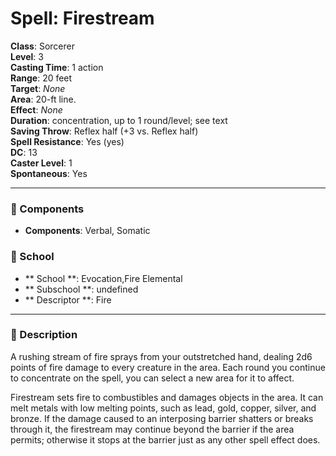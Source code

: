 
# Spell: Firestream
**Class**: Sorcerer  
**Level**: 3  
**Casting Time**: 1 action  
**Range**: 20 feet  
**Target**: _None_  
**Area**: 20-ft line.  
**Effect**: _None_  
**Duration**: concentration, up to 1 round/level; see text  
**Saving Throw**: Reflex half (+3 vs. Reflex half)  
**Spell Resistance**: Yes (yes)  
**DC**: 13  
**Caster Level**: 1  
**Spontaneous**: Yes

---

### 🔮 Components
- **Components**: Verbal, Somatic

### 🏫 School
- ** School **: Evocation,Fire Elemental
- ** Subschool **: undefined
- ** Descriptor **: Fire
---

### 📜 Description
A rushing stream of fire sprays from your outstretched hand, dealing 2d6 points of fire damage to every creature in the area. Each round you continue to concentrate on the spell, you can select a new area for it to affect.

Firestream sets fire to combustibles and damages objects in the area. It can melt metals with low melting points, such as lead, gold, copper, silver, and bronze. If the damage caused to an interposing barrier shatters or breaks through it, the firestream may continue beyond the barrier if the area permits; otherwise it stops at the barrier just as any other spell effect does.
